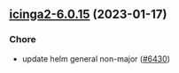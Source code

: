 

## [icinga2-6.0.15](https://github.com/truecharts/charts/compare/icinga2-6.0.14...icinga2-6.0.15) (2023-01-17)

### Chore

- update helm general non-major ([#6430](https://github.com/truecharts/charts/issues/6430))
  
  